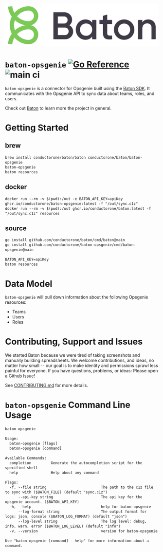 ![Baton Logo](./docs/images/baton-logo.png)

# `baton-opsgenie` [![Go Reference](https://pkg.go.dev/badge/github.com/conductorone/baton-opsgenie.svg)](https://pkg.go.dev/github.com/conductorone/baton-opsgenie) ![main ci](https://github.com/conductorone/baton-opsgenie/actions/workflows/main.yaml/badge.svg)

`baton-opsgenie` is a connector for Opsgenie built using the [Baton SDK](https://github.com/conductorone/baton-sdk). It communicates with the Opsgenie API to sync data about teams, roles, and users.

Check out [Baton](https://github.com/conductorone/baton) to learn more the project in general.

# Getting Started

## brew

```
brew install conductorone/baton/baton conductorone/baton/baton-opsgenie
baton-opsgenie
baton resources
```

## docker

```
docker run --rm -v $(pwd):/out -e BATON_API_KEY=apiKey ghcr.io/conductorone/baton-opsgenie:latest -f "/out/sync.c1z"
docker run --rm -v $(pwd):/out ghcr.io/conductorone/baton:latest -f "/out/sync.c1z" resources
```

## source

```
go install github.com/conductorone/baton/cmd/baton@main
go install github.com/conductorone/baton-opsgenie/cmd/baton-opsgenie@main

BATON_API_KEY=apiKey
baton resources
```

# Data Model

`baton-opsgenie` will pull down information about the following Opsgenie resources:
- Teams
- Users
- Roles

# Contributing, Support and Issues

We started Baton because we were tired of taking screenshots and manually building spreadsheets. We welcome contributions, and ideas, no matter how small -- our goal is to make identity and permissions sprawl less painful for everyone. If you have questions, problems, or ideas: Please open a Github Issue!

See [CONTRIBUTING.md](https://github.com/ConductorOne/baton/blob/main/CONTRIBUTING.md) for more details.

# `baton-opsgenie` Command Line Usage

```
baton-opsgenie

Usage:
  baton-opsgenie [flags]
  baton-opsgenie [command]

Available Commands:
  completion         Generate the autocompletion script for the specified shell
  help               Help about any command

Flags:
  -f, --file string                         The path to the c1z file to sync with ($BATON_FILE) (default "sync.c1z")
      --api-key string                      The api key for the opsgenie account. ($BATON_API_KEY)
  -h, --help                                help for baton-opsgenie
      --log-format string                   The output format for logs: json, console ($BATON_LOG_FORMAT) (default "json")
      --log-level string                    The log level: debug, info, warn, error ($BATON_LOG_LEVEL) (default "info")
  -v, --version                             version for baton-opsgenie

Use "baton-opsgenie [command] --help" for more information about a command.

```
